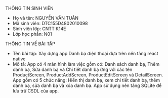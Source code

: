 THÔNG TIN SINH VIÊN

-	Họ và tên: 		NGUYỄN VĂN TUÂN
-	Mã sinh viên: 		DTC155D4802010098
-	Sinh viên lớp: 		CNTT K14E
-	Lớp học phần: 		N01

THÔNG TIN VỀ BÀI TẬP

- Tên bài tập: 	Xây dựng app Danh bạ điện thoại dựa trên nền tảng react native
- Mô tả: 
		App có 4 màn hình làm việc gồm có: Danh sách danh bạ, Thêm danh bạ, Sửa danh bạ và Chi tiết danh bạ
		ứng với các tên ProductScreen, ProductAddScreen, ProductEditScreen và DetailScreen.
		App gồm có 5 chức năng: Hiển thị danh bạ, xem chi tiết danh bạ,  thêm danh bạ, sửa danh bạ và xóa danh bạ.
		App sử dụng nên tảng SQLite để lưu trữ CSDL của app.

